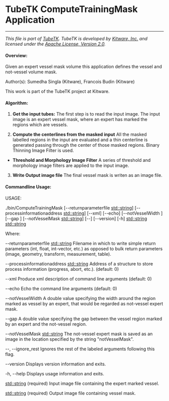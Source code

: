 TubeTK ComputeTrainingMask Application
=============================

---
*This file is part of [TubeTK](http://www.tubetk.org). TubeTK is developed by [Kitware, Inc.](http://www.kitware.com) and licensed under the [Apache License, Version 2.0](http://www.apache.org/licenses/LICENSE-2.0).*

#### Overview:

Given an expert vessel mask volume this application defines the vessel and not-vessel volume mask.

Author(s): Sumedha Singla (Kitware), Francois Budin (Kitware)

This work is part of the TubeTK project at Kitware.

#### Algorithm:

1. **Get the input tubes:**
 The first step is to read the input image. The input image is an expert vessel mask,
 where an expert has marked the regions which are vessels.

2. **Compute the centerlines from the masked input**
 All the masked labelled regions in the input are evaluated and a thin centerline is
 generated passing through the center of those masked regions. Binary Thinning Image
 Filter is used.

 * **Threshold and Morphology Image Filter**
 A series of threshold and morphology image filters are applied to the input image.

3. **Write Output image file**
 The final vessel mask is writen as an image file.

#### Commandline Usage:

USAGE:

   ./bin/ComputeTrainingMask  [--returnparameterfile <std::string>]
                              [--processinformationaddress <std::string>]
                              [--xml] [--echo] [--notVesselWidth <double>]
                              [--gap <double>] [--notVesselMask
                              <std::string>] [--] [--version] [-h]
                              <std::string> <std::string>


Where:

   --returnparameterfile <std::string>
     Filename in which to write simple return parameters (int, float,
     int-vector, etc.) as opposed to bulk return parameters (image,
     geometry, transform, measurement, table).

   --processinformationaddress <std::string>
     Address of a structure to store process information (progress, abort,
     etc.). (default: 0)

   --xml
     Produce xml description of command line arguments (default: 0)

   --echo
     Echo the command line arguments (default: 0)

   --notVesselWidth <double>
     A double value specifying the width around the region marked as vessel by an expert, that would be regarded as not-vessel expert mask.

   --gap <double>
     A double value specifying the gap between the vessel region marked by an expert and the not-vessel region.

   --notVesselMask <std::string>
     The not-vessel expert mask is saved as an image in the location specified by the string "notVesselMask".

   --,  --ignore_rest
     Ignores the rest of the labeled arguments following this flag.

   --version
     Displays version information and exits.

   -h,  --help
     Displays usage information and exits.

   <std::string>
     (required)  Input image file containing the expert marked vessel.

   <std::string>
     (required)  Output image file containing vessel mask.
